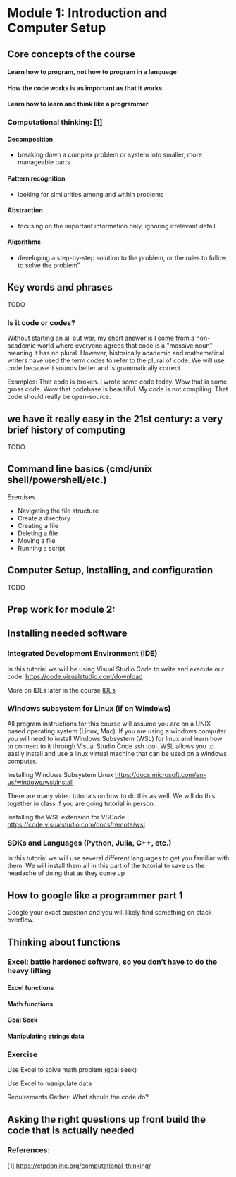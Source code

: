 # Module 1: Introduction and Computer Setup   

## Core concepts of the course  

#### Learn how to program, not how to program in a language  

#### How the code works is as important as that it works  

#### Learn how to learn and think like a programmer 

### Computational thinking: [[1]](#1) 

#### Decomposition
- breaking down a complex problem or system into smaller, more manageable parts 
#### Pattern recognition 
- looking for similarities among and within problems 
#### Abstraction
- focusing on the important information only, ignoring irrelevant detail 
#### Algorithms
- developing a step-by-step solution to the problem, or the rules to follow to solve the problem” 



## Key words and phrases  
TODO


### Is it code or codes? 
Without starting an all out war, my short answer is I come from a non-academic world where everyone agrees that code is a "massive noun" meaning it has no plural. However, historically academic and mathematical writers have used the term codes to refer to the plural of code. We will use code because it sounds better and is grammatically correct. 

Examples: 
That code is broken.
I wrote some code today.
Wow that is some gross code. 
Wow that codebase is beautiful. 
My code is not compiling. 
That code should really be open-source. 

## we have it really easy in the 21st century: a very brief history of computing  
TODO

## Command line basics (cmd/unix shell/powershell/etc.) 

Exercises 
- Navigating the file structure 
- Create a directory
- Creating a file 
- Deleting a file  
- Moving a file 
- Running a script  

## Computer Setup, Installing, and configuration
TODO

## Prep work for module 2: 

## Installing needed software 

### Integrated Development Environment (IDE)

In this tutorial we will be using Visual Studio Code to write and execute our code. 
https://code.visualstudio.com/download

More on IDEs later in the course [IDEs](/Modules/Module4/README.md)

### Windows subsystem for Linux (if on Windows)  
 
All program instructions for this course will assume you are on a UNIX based operating system (Linux, Mac). If you are using a windows computer you will need to install Windows Subsystem (WSL) for linux and learn how to connect to it through Visual Studio Code ssh tool. WSL allows you to easily install and use a linux virtual machine that can be used on a windows computer. 

Installing Windows Subsystem Linux
https://docs.microsoft.com/en-us/windows/wsl/install

There are many video tutorials on how to do this as well. We will do this together in class if you are going tutorial in person. 

Installing the WSL extension for VSCode 
https://code.visualstudio.com/docs/remote/wsl


### SDKs and Languages (Python, Julia, C++, etc.)  
In this tutorial we will use several different languages to get you familiar with them. We will install them all in this part of the tutorial to save us the headache of doing that as they come up 

## How to google like a programmer part 1  

Google your exact question and you will likely find something on stack overflow.  

## Thinking about functions 
### Excel: battle hardened software, so you don’t have to do the heavy lifting  

#### Excel functions  

#### Math functions

#### Goal Seek  

#### Manipulating strings data  

### Exercise 

Use Excel to solve math problem (goal seek) 

Use Excel to manipulate data 	 

Requirements Gather: What should the code do? 

## Asking the right questions up front build the code that is actually needed  


### References:
<a id="1">[1]</a> https://ctpdonline.org/computational-thinking/